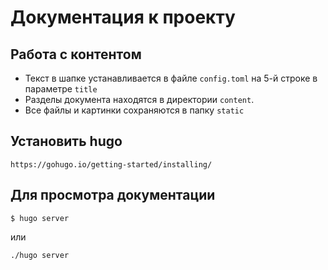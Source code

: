 # Документация к проекту

## Работа с контентом

- Текст в шапке устанавливается в файле `config.toml` на 5-й строке в параметре `title`
- Разделы документа находятся в директории `content`.
- Все файлы и картинки сохраняются в папку `static`

## Установить hugo

```
https://gohugo.io/getting-started/installing/
```

## Для просмотра документации 

```shell
$ hugo server
```
или

```
./hugo server 
```